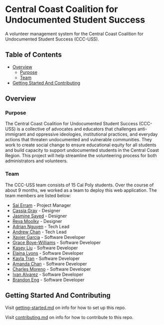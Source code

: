 # Central Coast Coalition for Undocumented Student Success

A volunteer management system for the Central Coast Coalition for Undocumented Student Success (CCC-USS).

## Table of Contents

- [Overview](#overview)
  - [Purpose](#purpose)
  - [Team](#team)
- [Getting Started And Contributing](#getting-started-and-contributing)

## Overview

### Purpose

The Central Coast Coalition for Undocumented Student Success (CCC-USS) is a collective of advocates and educators that challenges anti-immigrant and oppressive ideologies, institutional practices, and everyday actions that threaten undocumented and vulnerable communities. They work to create social change to ensure educational equity for all students and build capacity to support undocumented students in the Central Coast Region. This project will help streamline the volunteering process for both administrators and volunteers.

### Team

The CCC-USS team consists of 15 Cal Poly students. Over the course of about 9 months, we worked as a team to deploy this web application. The team members are listed below:

- [Sai Erram](https://www.linkedin.com/) - Project Manager
- [Cassia Gray](https://www.linkedin.com/) - Designer
- [Jasmine Sayed](https://www.linkedin.com/) - Designer
- [Reva Moolky](https://www.linkedin.com/) - Designer
- [Adrian Nguyen](https://www.linkedin.com/) - Tech Lead
- [Andrew Chan](https://www.linkedin.com/in/andrewtchan9/) - Tech Lead
- [Xavier Garcia](https://www.linkedin.com/in/xavier-a-garcia/) - Software Developer
- [Grace Boye-Williams](https://www.linkedin.com/in/graceboyewilliams/) - Software Developer
- [Kasey Liu](https://www.linkedin.com/in/kasey-liu/) - Software Developer
- [Elaina Lyons](https://www.linkedin.com/) - Software Developer
- [Kayla Tran](https://www.linkedin.com/in/kayla-ngocnhu-tran/) - Software Developer
- [Amanda Chan](https://www.linkedin.com/in/achan04/) - Software Developer
- [Charles Moreno](https://www.linkedin.com/in/charlesmoreno7/) - Software Developer
- [Ivan Alvarez](https://www.linkedin.com/in/ivanalvarez04/) - Software Developer
- [Brandon Eng](https://www.linkedin.com/in/brandon-eng801/) - Software Developer

## Getting Started And Contributing

Visit [getting-started.md](docs/getting-started.md) on info for how to set up this repo.

Visit [contributing.md](docs/contributing.md) on info for how to contribute to this repo.
